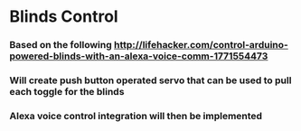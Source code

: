 # Blinds Control

### Based on the following http://lifehacker.com/control-arduino-powered-blinds-with-an-alexa-voice-comm-1771554473
### Will create push button operated servo that can be used to pull each toggle for the blinds
### Alexa voice control integration will then be implemented
